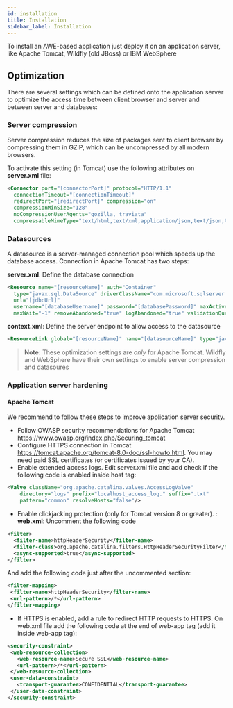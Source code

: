 ```yaml
---
id: installation
title: Installation
sidebar_label: Installation
---
```


To install an AWE-based application just deploy it on an application server, like Apache Tomcat, Wildfly (old JBoss) or IBM WebSphere

## Optimization

There are several settings which can be defined onto the application server to optimize the access time between client browser and server and between server and databases:

### Server compression

Server compression reduces the size of packages sent to client browser by compressing them in GZIP, which can be uncompressed by all modern browsers.

To activate this setting (in Tomcat) use the following attributes on **server.xml** file:

```xml
<Connector port="[connectorPort]" protocol="HTTP/1.1"
  connectionTimeout="[connectionTimeout]"
  redirectPort="[redirectPort]" compression="on" 
  compressionMinSize="128" 
  noCompressionUserAgents="gozilla, traviata" 
  compressableMimeType="text/html,text/xml,application/json,text/json,text/x-json,text/javascript,application/javascript,application/x-javascript,text/css,application/font-sfnt,image/svg+xml,application/x-font-ttf"/>
```

### Datasources

A datasource is a server-managed connection pool which speeds up the database access. Connection in Apache Tomcat has two steps:

**server.xml**: Define the database connection

```xml
<Resource name="[resourceName]" auth="Container"
  type="javax.sql.DataSource" driverClassName="com.microsoft.sqlserver.jdbc.SQLServerDriver"
  url="[jdbcUrl]"
  username="[databaseUsername]" password="[databasePassword]" maxActive="20" maxIdle="-1"
  maxWait="-1" removeAbandoned="true" logAbandoned="true" validationQuery="select 1 from ope"/>
```

**context.xml**: Define the server endpoint to allow access to the datasource

```xml
<ResourceLink global="[resourceName]" name="[datasourceName]" type="javax.sql.DataSource"/>
```

> **Note:** These optimization settings are *only* for Apache Tomcat. Wildfly and WebSphere have their own settings to enable server compression and datasoures

### Application server hardening

#### Apache Tomcat

We recommend to follow these steps to improve application server security.
*  Follow OWASP security recommendations for Apache Tomcat https://www.owasp.org/index.php/Securing_tomcat
*  Configure HTTPS connection in Tomcat https://tomcat.apache.org/tomcat-8.0-doc/ssl-howto.html. You may need paid SSL certificates (or certificates issued by your CA).
*  Enable extended access logs. Edit server.xml file and add check if the following code is enabled inside host tag:

```xml
<Valve className="org.apache.catalina.valves.AccessLogValve"
    directory="logs" prefix="localhost_access_log." suffix=".txt"
    pattern="common" resolveHosts="false"/>
```

*  Enable clickjacking protection (only for Tomcat version 8 or greater). :
**web.xml**: Uncomment the following code

```xml
<filter>
  <filter-name>httpHeaderSecurity</filter-name>
  <filter-class>org.apache.catalina.filters.HttpHeaderSecurityFilter</filter-class>
  <async-supported>true</async-supported>
</filter>
```

 And add the following code just after the uncommented section:

 ```xml
<filter-mapping>
  <filter-name>httpHeaderSecurity</filter-name>
  <url-pattern>/*</url-pattern>
</filter-mapping>
```

*  If HTTPS is enabled, add a rule to redirect HTTP requests to HTTPS. On web.xml file add the following code at the end of web-app tag (add it inside web-app tag):

```xml
<security-constraint>
 <web-resource-collection>
   <web-resource-name>Secure SSL</web-resource-name>
   <url-pattern>/*</url-pattern>
 </web-resource-collection>
 <user-data-constraint>
   <transport-guarantee>CONFIDENTIAL</transport-guarantee>
 </user-data-constraint>
</security-constraint>
```



